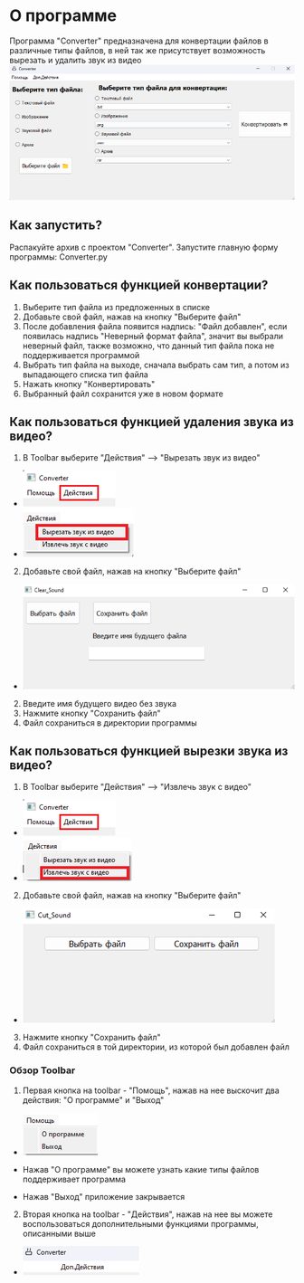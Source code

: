 # О программе

Программа "Converter" предназначена для конвертации файлов в различные типы файлов, в ней так же присутствует
возможность вырезать и удалить звук из видео
![](readme_images/about_program.png)

## Как запустить?

Распакуйте архив с проектом "Converter". Запустите главную форму программы: Converter.py

## Как пользоваться функцией конвертации?

1. Выберите тип файла из предложенных в списке
2. Добавьте свой файл, нажав на кнопку "Выберите файл"
3. После добавления файла появится надпись: "Файл добавлен", если появилась надпись "Неверный формат файла", значит
   вы выбрали неверный файл, также возможно, что данный тип файла пока не поддерживается программой
4. Выбрать тип файла на выходе, сначала выбрать сам тип, а потом из выпадающего списка тип файла
5. Нажать кнопку "Конвертировать"
6. Выбранный файл сохранится уже в новом формате

## Как пользоваться функцией удаления звука из видео?

1. В Toolbar выберите "Действия" --> "Вырезать звук из видео"

* ![](readme_images/for_readme.png)
* ![](readme_images/vir_zvuk.png)

2. Добавьте свой файл, нажав на кнопку "Выберите файл"

* ![](readme_images/Clear_sound.png)

2. Введите имя будущего видео без звука
3. Нажмите кнопку "Сохранить файл"
4. Файл сохраниться в директории программы

## Как пользоваться функцией вырезки звука из видео?

1. В Toolbar выберите "Действия" --> "Извлечь звук с видео"

* ![](readme_images/for_readme.png)
* ![](readme_images/izvl_zvuk.png)

2. Добавьте свой файл, нажав на кнопку "Выберите файл"

* ![](readme_images/Cut_Sound.png)

3. Нажмите кнопку "Сохранить файл"
4. Файл сохраниться в той директории, из которой был добавлен файл

### Обзор Toolbar

1. Первая кнопка на toolbar - "Помощь", нажав на нее выскочит два действия: "О программе" и "Выход"

* ![](readme_images/About.png)

* Нажав "О программе" вы можете узнать какие типы файлов поддерживает программа
* Нажав "Выход" приложение закрывается

2. Вторая кнопка на toolbar - "Действия", нажав на нее вы можете воспользоваться дополнительными функциями программы,
   описанными выше

* ![](readme_images/Action.png)